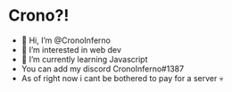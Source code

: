 

<h1>Crono?!</h1>

- 👋 Hi, I’m @CronoInferno
- 👀 I’m interested in web dev
- 🌱 I’m currently learning Javascript
- You can add my discord CronoInferno#1387
- As of right now i cant be bothered to pay for a server 💀
<div id="time"></div>


<!---
CronoInferno/CronoInferno is a ✨ special ✨ repository because its `README.md` (this file) appears on your GitHub profile.
You can click the Preview link to take a look at your changes.
--->

